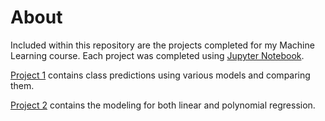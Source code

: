 # About

Included within this repository are the projects completed for my Machine Learning
course. Each project was completed using [Jupyter Notebook](https://jupyter.org/).

[Project 1](/Project1) contains class predictions using various models and comparing them.

[Project 2](/Project2) contains the modeling for both linear and polynomial regression.
